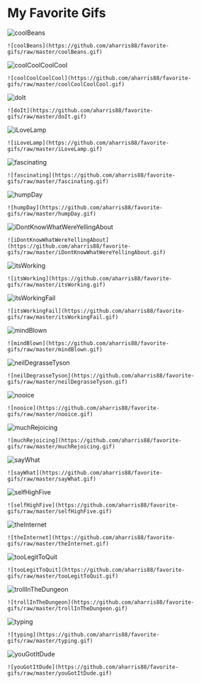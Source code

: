 # My Favorite Gifs

![coolBeans](https://github.com/aharris88/favorite-gifs/raw/master/coolBeans.gif)
```
![coolBeans](https://github.com/aharris88/favorite-gifs/raw/master/coolBeans.gif)
```

![coolCoolCoolCool](https://github.com/aharris88/favorite-gifs/raw/master/coolCoolCoolCool.gif)
```
![coolCoolCoolCool](https://github.com/aharris88/favorite-gifs/raw/master/coolCoolCoolCool.gif)
```

![doIt](https://github.com/aharris88/favorite-gifs/raw/master/doIt.gif)
```
![doIt](https://github.com/aharris88/favorite-gifs/raw/master/doIt.gif)
```

![iLoveLamp](https://github.com/aharris88/favorite-gifs/raw/master/iLoveLamp.gif)
```
![iLoveLamp](https://github.com/aharris88/favorite-gifs/raw/master/iLoveLamp.gif)
```

![fascinating](https://github.com/aharris88/favorite-gifs/raw/master/fascinating.gif)
```
![fascinating](https://github.com/aharris88/favorite-gifs/raw/master/fascinating.gif)
```

![humpDay](https://github.com/aharris88/favorite-gifs/raw/master/humpDay.gif)
```
![humpDay](https://github.com/aharris88/favorite-gifs/raw/master/humpDay.gif)
```

![iDontKnowWhatWereYellingAbout](https://github.com/aharris88/favorite-gifs/raw/master/iDontKnowWhatWereYellingAbout.gif)
```
![iDontKnowWhatWereYellingAbout](https://github.com/aharris88/favorite-gifs/raw/master/iDontKnowWhatWereYellingAbout.gif)
```

![itsWorking](https://github.com/aharris88/favorite-gifs/raw/master/itsWorking.gif)
```
![itsWorking](https://github.com/aharris88/favorite-gifs/raw/master/itsWorking.gif)
```

![itsWorkingFail](https://github.com/aharris88/favorite-gifs/raw/master/itsWorkingFail.gif)
```
![itsWorkingFail](https://github.com/aharris88/favorite-gifs/raw/master/itsWorkingFail.gif)
```

![mindBlown](https://github.com/aharris88/favorite-gifs/raw/master/mindBlown.gif)
```
![mindBlown](https://github.com/aharris88/favorite-gifs/raw/master/mindBlown.gif)
```

![neilDegrasseTyson](https://github.com/aharris88/favorite-gifs/raw/master/neilDegrasseTyson.gif)
```
![neilDegrasseTyson](https://github.com/aharris88/favorite-gifs/raw/master/neilDegrasseTyson.gif)
```

![nooice](https://github.com/aharris88/favorite-gifs/raw/master/nooice.gif)
```
![nooice](https://github.com/aharris88/favorite-gifs/raw/master/nooice.gif)
```

![muchRejoicing](https://github.com/aharris88/favorite-gifs/raw/master/muchRejoicing.gif)
```
![muchRejoicing](https://github.com/aharris88/favorite-gifs/raw/master/muchRejoicing.gif)
```

![sayWhat](https://github.com/aharris88/favorite-gifs/raw/master/sayWhat.gif)
```
![sayWhat](https://github.com/aharris88/favorite-gifs/raw/master/sayWhat.gif)
```

![selfHighFive](https://github.com/aharris88/favorite-gifs/raw/master/selfHighFive.gif)
```
![selfHighFive](https://github.com/aharris88/favorite-gifs/raw/master/selfHighFive.gif)
```

![theInternet](https://github.com/aharris88/favorite-gifs/raw/master/theInternet.gif)
```
![theInternet](https://github.com/aharris88/favorite-gifs/raw/master/theInternet.gif)
```

![tooLegitToQuit](https://github.com/aharris88/favorite-gifs/raw/master/tooLegitToQuit.gif)
```
![tooLegitToQuit](https://github.com/aharris88/favorite-gifs/raw/master/tooLegitToQuit.gif)
```

![trollInTheDungeon](https://github.com/aharris88/favorite-gifs/raw/master/trollInTheDungeon.gif)
```
![trollInTheDungeon](https://github.com/aharris88/favorite-gifs/raw/master/trollInTheDungeon.gif)
```

![typing](https://github.com/aharris88/favorite-gifs/raw/master/typing.gif)
```
![typing](https://github.com/aharris88/favorite-gifs/raw/master/typing.gif)
```

![youGotItDude](https://github.com/aharris88/favorite-gifs/raw/master/youGotItDude.gif)
```
![youGotItDude](https://github.com/aharris88/favorite-gifs/raw/master/youGotItDude.gif)
```
